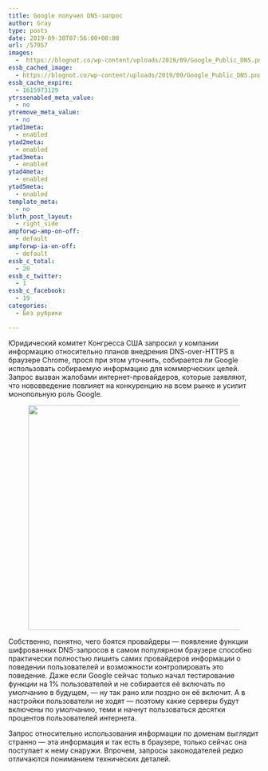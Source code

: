 ```yaml
---
title: Google получил DNS-запрос
author: Gray
type: posts
date: 2019-09-30T07:56:00+00:00
url: /57957
images:
  -  https://blognot.co/wp-content/uploads/2019/09/Google_Public_DNS.png
essb_cached_image:
  - https://blognot.co/wp-content/uploads/2019/09/Google_Public_DNS.png
essb_cache_expire:
  - 1615973129
ytrssenabled_meta_value:
  - no
ytremove_meta_value:
  - no
ytad1meta:
  - enabled
ytad2meta:
  - enabled
ytad3meta:
  - enabled
ytad4meta:
  - enabled
ytad5meta:
  - enabled
template_meta:
  - no
bluth_post_layout:
  - right_side
ampforwp-amp-on-off:
  - default
ampforwp-ia-on-off:
  - default
essb_c_total:
  - 20
essb_c_twitter:
  - 1
essb_c_facebook:
  - 19
categories:
  - Без рубрики

---
```








Юридический комитет Конгресса США запросил у компании информацию относительно планов внедрения DNS-over-HTTPS в браузере Chrome, прося при этом уточнить, собирается ли Google использовать собираемую информацию для коммерческих целей.  
Запрос вызван жалобами интернет-провайдеров, которые заявляют, что нововведение повлияет на конкуренцию на всем рынке и усилит монопольную роль Google.

<div class="wp-block-image">
  <figure class="aligncenter"><img data-attachment-id="57958" data-permalink="https://blognot.co/57957/google_public_dns" data-orig-file="https://i2.wp.com/blognot.co/wp-content/uploads/2019/09/Google_Public_DNS.png?fit=1280%2C450&ssl=1" data-orig-size="1280,450" data-comments-opened="1" data-image-meta="{&quot;aperture&quot;:&quot;0&quot;,&quot;credit&quot;:&quot;&quot;,&quot;camera&quot;:&quot;&quot;,&quot;caption&quot;:&quot;&quot;,&quot;created_timestamp&quot;:&quot;0&quot;,&quot;copyright&quot;:&quot;&quot;,&quot;focal_length&quot;:&quot;0&quot;,&quot;iso&quot;:&quot;0&quot;,&quot;shutter_speed&quot;:&quot;0&quot;,&quot;title&quot;:&quot;&quot;,&quot;orientation&quot;:&quot;0&quot;}" data-image-title="Google_Public_DNS" data-image-description="" data-medium-file="https://i2.wp.com/blognot.co/wp-content/uploads/2019/09/Google_Public_DNS.png?fit=300%2C105&ssl=1" data-large-file="https://i2.wp.com/blognot.co/wp-content/uploads/2019/09/Google_Public_DNS.png?fit=740%2C260&ssl=1" width="1280" height="450" src="https://i2.wp.com/blognot.co/wp-content/uploads/2019/09/Google_Public_DNS.png?fit=740%2C260&ssl=1" alt="" class="wp-image-57958" srcset="https://i2.wp.com/blognot.co/wp-content/uploads/2019/09/Google_Public_DNS.png?w=1280&ssl=1 1280w, https://i2.wp.com/blognot.co/wp-content/uploads/2019/09/Google_Public_DNS.png?resize=300%2C105&ssl=1 300w, https://i2.wp.com/blognot.co/wp-content/uploads/2019/09/Google_Public_DNS.png?resize=768%2C270&ssl=1 768w, https://i2.wp.com/blognot.co/wp-content/uploads/2019/09/Google_Public_DNS.png?resize=1024%2C360&ssl=1 1024w, https://i2.wp.com/blognot.co/wp-content/uploads/2019/09/Google_Public_DNS.png?resize=700%2C246&ssl=1 700w, https://i2.wp.com/blognot.co/wp-content/uploads/2019/09/Google_Public_DNS.png?resize=800%2C281&ssl=1 800w" sizes="(max-width: 740px) 100vw, 740px" /></figure>


Собственно, понятно, чего боятся провайдеры — появление функции шифрованных DNS-запросов в самом популярном браузере способно практически полностью лишить самих провайдеров информации о поведении пользователей и возможности контролировать это поведение. Даже если Google сейчас только начал тестирование функции на 1% пользователей и не собирается её включать по умолчанию в будущем, — ну так рано или поздно он её включит. А в настройки пользователи не ходят — поэтому какие серверы будут включены по умолчанию, теми и начнут пользоваться десятки процентов пользователей интернета.

Запрос относительно использования информации по доменам выглядит странно — эта информация и так есть в браузере, только сейчас она поступает к нему снаружи. Впрочем, запросы законодателей редко отличаются пониманием технических деталей.